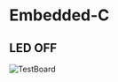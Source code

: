 # Embedded-C
## LED OFF
![TestBoard](https://user-images.githubusercontent.com/80614671/115906692-b523e480-a41c-11eb-8d83-12e9f9a36d2e.png)

